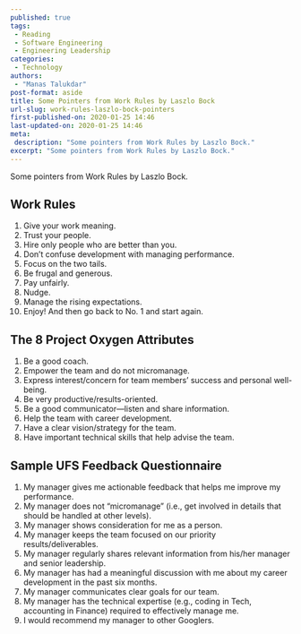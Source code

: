 ```yaml
---
published: true
tags:
 - Reading
 - Software Engineering
 - Engineering Leadership
categories:
 - Technology
authors:
 - "Manas Talukdar"
post-format: aside
title: Some Pointers from Work Rules by Laszlo Bock
url-slug: work-rules-laszlo-bock-pointers
first-published-on: 2020-01-25 14:46
last-updated-on: 2020-01-25 14:46
meta:
 description: "Some pointers from Work Rules by Laszlo Bock."
excerpt: "Some pointers from Work Rules by Laszlo Bock."
---
```


Some pointers from Work Rules by Laszlo Bock.

## Work Rules

1. Give your work meaning.
2. Trust your people.
3. Hire only people who are better than you.
4. Don’t confuse development with managing performance.
5. Focus on the two tails.
6. Be frugal and generous.
7. Pay unfairly.
8. Nudge.
9. Manage the rising expectations.
10. Enjoy! And then go back to No. 1 and start again.

## The 8 Project Oxygen Attributes

1. Be a good coach.
2. Empower the team and do not micromanage.
3. Express interest/concern for team members’ success and personal well-being.
4. Be very productive/results-oriented.
5. Be a good communicator—listen and share information.
6. Help the team with career development.
7. Have a clear vision/strategy for the team.
8. Have important technical skills that help advise the team.

## Sample UFS Feedback Questionnaire

1. My manager gives me actionable feedback that helps me improve my performance.
2. My manager does not “micromanage” (i.e., get involved in details that should be handled at other levels).
3. My manager shows consideration for me as a person.
4. My manager keeps the team focused on our priority results/deliverables.
5. My manager regularly shares relevant information from his/her manager and senior leadership.
6. My manager has had a meaningful discussion with me about my career development in the past six months.
7. My manager communicates clear goals for our team.
8. My manager has the technical expertise (e.g., coding in Tech, accounting in Finance) required to effectively manage me.
9. I would recommend my manager to other Googlers.
